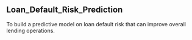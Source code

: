## Loan_Default_Risk_Prediction
To build a predictive model on loan default risk that can improve overall lending operations.

